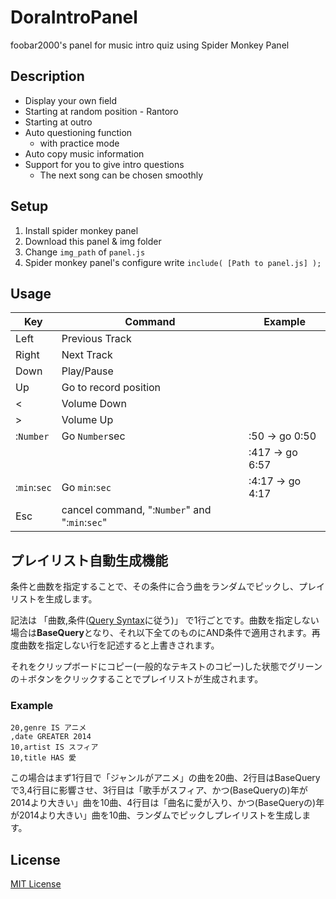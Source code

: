 # DoraIntroPanel

foobar2000's panel for music intro quiz using Spider Monkey Panel


## Description

* Display your own field
* Starting at random position - Rantoro
* Starting at outro
* Auto questioning function
  * with practice mode
* Auto copy music information
* Support for you to give intro questions
  * The next song can be chosen smoothly

## Setup
1. Install spider monkey panel
2. Download this panel & img folder
3. Change `img_path` of `panel.js`
4. Spider monkey panel's configure write `include( [Path to panel.js] );`

## Usage
|Key|Command|Example|
|-|-|-|
|Left|Previous Track||
|Right|Next Track||
|Down|Play/Pause||
|Up|Go to record position||
|<|Volume Down|
|>|Volume Up|
|:`Number`|Go `Number`sec|:50 -> go 0:50|
|||:417 -> go 6:57|
|:`min`:`sec`|Go `min`:`sec`|:4:17 -> go 4:17|
|Esc|cancel command, ":`Number`" and ":`min`:`sec`"


## プレイリスト自動生成機能
条件と曲数を指定することで、その条件に合う曲をランダムでピックし、プレイリストを生成します。

記法は
「曲数,条件([Query Syntax](https://foobar2000.xrea.jp/index.php?Query%20syntax)に従う)」
で1行ごとです。曲数を指定しない場合は**BaseQuery**となり、それ以下全てのものにAND条件で適用されます。再度曲数を指定しない行を記述すると上書きされます。

それをクリップボードにコピー(一般的なテキストのコピー)した状態でグリーンの＋ボタンをクリックすることでプレイリストが生成されます。

### Example

```
20,genre IS アニメ
,date GREATER 2014
10,artist IS スフィア
10,title HAS 愛
```

この場合はまず1行目で「ジャンルがアニメ」の曲を20曲、2行目はBaseQueryで3,4行目に影響させ、3行目は「歌手がスフィア、かつ(BaseQueryの)年が2014より大きい」曲を10曲、4行目は「曲名に愛が入り、かつ(BaseQueryの)年が2014より大きい」曲を10曲、ランダムでピックしプレイリストを生成します。

## License
[MIT License](LICENSE)

